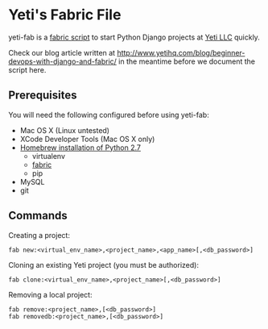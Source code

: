 Yeti's Fabric File
==================

yeti-fab is a [fabric script](http://docs.fabfile.org/en/1.6/) to start Python Django projects at [Yeti LLC](http://www.yetihq.com/python-django/) quickly.

Check our blog article written at http://www.yetihq.com/blog/beginner-devops-with-django-and-fabric/ in the meantime before we document the script here.

Prerequisites
-------------

You will need the following configured before using yeti-fab:

* Mac OS X (Linux untested)
* XCode Developer Tools (Mac OS X only)
* [Homebrew installation of Python 2.7](https://python-guide.readthedocs.org/en/latest/starting/install/osx/)
    * virtualenv 
    * [fabric](http://docs.fabfile.org/en/1.6/)
    * pip
* MySQL
* git

Commands
--------

Creating a project:

    fab new:<virtual_env_name>,<project_name>,<app_name>[,<db_password>]

Cloning an existing Yeti project (you must be authorized):

    fab clone:<virtual_env_name>,<project_name>[,<db_password>]

Removing a local project:

    fab remove:<project_name>,[<db_password>]
    fab removedb:<project_name>,[<db_password>]

